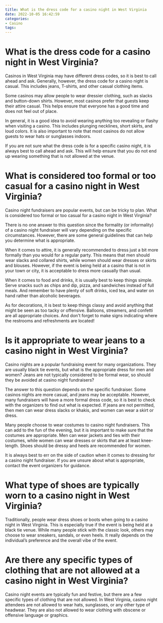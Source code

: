 ```yaml
---
title: What is the dress code for a casino night in West Virginia 
date: 2022-10-05 16:42:59
categories:
- Casino
tags:
---
```



#  What is the dress code for a casino night in West Virginia? 

Casinos in West Virginia may have different dress codes, so it is best to call ahead and ask. Generally, however, the dress code for a casino night is casual. This includes jeans, T-shirts, and other casual clothing items. 

Some casinos may allow people to wear dressier clothing, such as slacks and button-down shirts. However, most casinos prefer that guests keep their attire casual. This helps ensure that everyone has a good time and does not feel out of place. 

In general, it is a good idea to avoid wearing anything too revealing or flashy when visiting a casino. This includes plunging necklines, short skirts, and loud colors. It is also important to note that most casinos do not allow guests to wear hats or sunglasses indoors. 

If you are not sure what the dress code is for a specific casino night, it is always best to call ahead and ask. This will help ensure that you do not end up wearing something that is not allowed at the venue.

#  What is considered too formal or too casual for a casino night in West Virginia? 

Casino night fundraisers are popular events, but can be tricky to plan. What is considered too formal or too casual for a casino night in West Virginia?

There is no one answer to this question since the formality (or informality) of a casino night fundraiser will vary depending on the specific circumstances. However, there are some general guidelines that can help you determine what is appropriate.

When it comes to attire, it is generally recommended to dress just a bit more formally than you would for a regular party. This means that men should wear slacks and collared shirts, while women should wear dresses or skirts and blouses. However, if the event is being held at a casino that is not in your town or city, it is acceptable to dress more casually than usual.

When it comes to food and drinks, it is usually best to keep things simple. Serve snacks such as chips and dip, pizza, and sandwiches instead of full meals. And remember to have plenty of soft drinks, iced tea, and water on hand rather than alcoholic beverages.

As for decorations, it is best to keep things classy and avoid anything that might be seen as too tacky or offensive. Balloons, streamers, and confetti are all appropriate choices. And don't forget to make signs indicating where the restrooms and refreshments are located!

#  Is it appropriate to wear jeans to a casino night in West Virginia? 

Casino nights are a popular fundraising event for many organizations. They are usually black tie events, but what is the appropriate dress for men and women? Jeans are not typically considered to be formal wear, so should they be avoided at casino night fundraisers? 

The answer to this question depends on the specific fundraiser. Some casinos nights are more casual, and jeans may be acceptable. However, many fundraisers will have a more formal dress code, so it is best to check with the organizers to find out what is expected. If jeans are not permitted, then men can wear dress slacks or khakis, and women can wear a skirt or dress. 

Many people choose to wear costumes to casino night fundraisers. This can add to the fun of the evening, but it is important to make sure that the costumes are appropriate. Men can wear jackets and ties with their costumes, while women can wear dresses or skirts that are at least knee-length. Shoes should be dressy and heels are recommended for women. 

It is always best to err on the side of caution when it comes to dressing for a casino night fundraiser. If you are unsure about what is appropriate, contact the event organizers for guidance.

#  What type of shoes are typically worn to a casino night in West Virginia? 

Traditionally, people wear dress shoes or boots when going to a casino night in West Virginia. This is especially true if the event is being held at a black tie venue. While many people stick with the classic look, others may choose to wear sneakers, sandals, or even heels. It really depends on the individual’s preference and the overall vibe of the event.

#  Are there any specific types of clothing that are not allowed at a casino night in West Virginia?

Casino night events are typically fun and festive, but there are a few specific types of clothing that are not allowed. In West Virginia, casino night attendees are not allowed to wear hats, sunglasses, or any other type of headwear. They are also not allowed to wear clothing with obscene or offensive language or graphics.